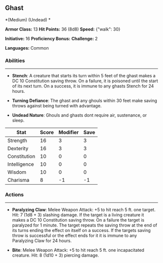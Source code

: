 ## Ghast
*(Medium) (Undead) *

**Armor Class:** 13
**Hit Points:** 36 (8d8)
**Speed:** {"walk": 30}

**Initiative:** 16
**Proficiency Bonus:**
**Challenge:** 2

**Languages:** Common

### Abilities
 --- 
- **Stench**: A creature that starts its turn within 5 feet of the ghast makes a DC 10 Constitution saving throw. On a failure, it is poisoned until the start of its next turn. On a success, it is immune to any ghasts Stench for 24 hours.

- **Turning Defiance**: The ghast and any ghouls within 30 feet make saving throws against being turned with advantage.

- **Undead Nature**: Ghouls and ghasts dont require air, sustenance, or sleep.



| Stat | Score | Modifier | Save |
| ---- | ---- | ---- | ---- |
| Strength | 16 | 3 | 3 |
| Dexterity | 16 | 3 | 3 |
| Constitution | 10 | 0 | 0 |
| Intelligence | 10 | 0 | 0 |
| Wisdom | 10 | 0 | 0 |
| Charisma | 8 | -1 | -1 |

### Actions
 --- 
- **Paralyzing Claw**: Melee Weapon Attack: +5 to hit  reach 5 ft.  one target. Hit: 7 (1d8 + 3) slashing damage. If the target is a living creature  it makes a DC 10 Constitution saving throw. On a failure  the target is paralyzed for 1 minute. The target repeats the saving throw at the end of its turns  ending the effect on itself on a success. If the targets saving throw is successful or the effect ends for it  it is immune to any Paralyzing Claw for 24 hours.

- **Bite**: Melee Weapon Attack: +5 to hit  reach 5 ft.  one incapacitated creature. Hit: 8 (1d10 + 3) piercing damage.

